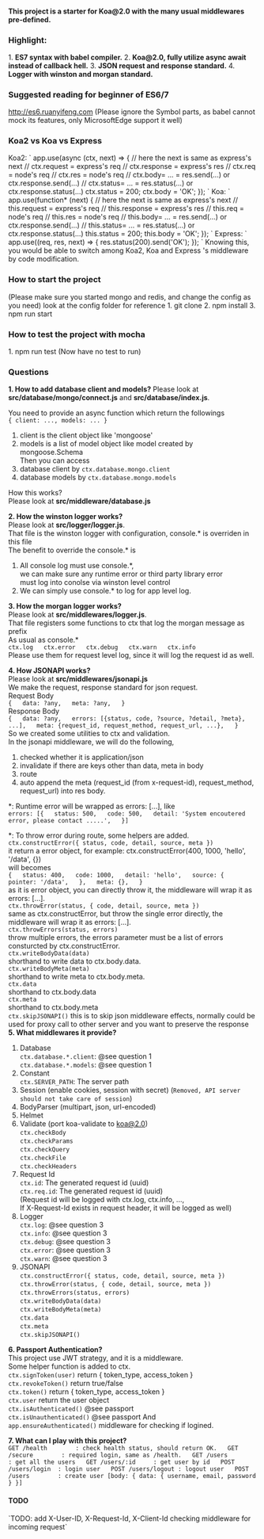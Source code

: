 <h4>This project is a starter for <b>Koa@2.0</b> with the many usual middlewares pre-defined.</h4>  
<h3>Highlight:</h3>  
1. <b>ES7 syntax with babel compiler.</b>  
2. <b>Koa@2.0, fully utilize async await instead of callback hell.</b>  
3. <b>JSON request and response standard.</b>  
4. <b>Logger with winston and morgan standard.</b>  

<h3>Suggested reading for beginner of ES6/7</h3>
<a href="http://es6.ruanyifeng.com/">http://es6.ruanyifeng.com</a>
(Please ignore the Symbol parts, as babel cannot mock its features, only MicrosoftEdge support it well)  

<h3>Koa2 vs Koa vs Express</h3>
Koa2: 
`
 app.use(async (ctx, next) => {
   // here the next is same as express's next
   // ctx.request = express's req
   // ctx.response = express's res
   // ctx.req = node's req
   // ctx.res = node's req
   // ctx.body= ... = res.send(...) or ctx.response.send(...)
   // ctx.status= ... = res.status(...) or ctx.response.status(...)
   ctx.status = 200;
   ctx.body = 'OK';
 });
`
Koa:  
`
 app.use(function* (next) {
   // here the next is same as express's next
   // this.request = express's req
   // this.response = express's res
   // this.req = node's req
   // this.res = node's req
   // this.body= ... = res.send(...) or ctx.response.send(...)
   // this.status= ... = res.status(...) or ctx.response.status(...)
   this.status = 200;
   this.body = 'OK';
 });
`
Express:
`
 app.use((req, res, next) => {
   res.status(200).send('OK');
 });
`
Knowing this, you would be able to switch among Koa2, Koa and Express 's middleware by code modification.

<h3>How to start the project</h3>  
(Please make sure you started mongo and redis, and change the config as you need)
look at the config folder for reference
1. git clone
2. npm install
3. npm run start

<h3>How to test the project with mocha</h3>
1. npm run test  
(Now have no test to run)

<h3>Questions</h3>  
<b>1. How to add database client and models?</b>  
Please look at <b>src/database/mongo/connect.js</b> and <b>src/database/index.js</b>.

You need to provide an async function which return the followings  
`{ client: ..., models: ... }`  
  1. client is the client object like 'mongoose'  
  2. models is a list of model object like model created by mongoose.Schema  
Then you can access  
  1. database client by `ctx.database.mongo.client`  
  2. database models by `ctx.database.mongo.models`  

How this works?  
Please look at <b>src/middleware/database.js</b>  

<b>2. How the winston logger works?</b>  
Please look at <b>src/logger/logger.js</b>.  
That file is the winston logger with configuration, console.* is overriden in this file  
The benefit to override the console.* is  
  1. All console log must use console.*,  
    we can make sure any runtime error or third party library error  
    must log into conolse via winston level control  
  2. We can simply use console.* to log for app level log.  

<b>3. How the morgan logger works?</b>  
Please look at <b>src/middlewares/logger.js</b>.  
That file registers some functions to ctx that log the morgan message as prefix  
As usual as console.*  
`
ctx.log  
ctx.error  
ctx.debug  
ctx.warn  
ctx.info  
`  
Please use them for request level log, since it will log the request id as well.  

<b>4. How JSONAPI works?</b>  
Please look at <b>src/middlewares/jsonapi.js</b>  
We make the request, response standard for json request.  
Request Body  
`{  
  data: ?any,  
  meta: ?any,  
}`  
Response Body  
`{  
  data: ?any,  
  errors: [{status, code, ?source, ?detail, ?meta}, ...],  
  meta: {request_id, request_method, request_url, ...},  
}`  
So we created some utilities to ctx and validation.  
In the jsonapi middleware, we will do the following,  
  1. checked whether it is application/json  
  2. invalidate if there are keys other than data, meta in body  
  3. route  
  4. auto append the meta (request_id (from x-request-id), request_method, request_url) into res body.  

*: Runtime error will be wrapped as errors: [...], like  
`errors: [{  
  status: 500,  
  code: 500,  
  detail: 'System encoutered error, please contact .....',  
}]`  

*: To throw error during route, some helpers are added.  
    `ctx.constructError({ status, code, detail, source, meta })`  
      it return a error object, for example: ctx.constructError(400, 1000, 'hello', '/data', {})  
      will becomes  
`{  
    status: 400,  
    code: 1000,  
    detail: 'hello',  
    source: {  
      pointer: '/data',  
    },  
    meta: {},  
}`  
      as it is error object, you can directly throw it, the middleware will wrap it as errors: [...].  
    `ctx.throwError(status, { code, detail, source, meta })`  
      same as ctx.constructError, but throw the single error directly, the middleware will wrap it as errors: [...].  
    `ctx.throwErrors(status, errors)`  
      throw multiple errors, the errors parameter must be a list of errors consturcted by ctx.constructError.  
    `ctx.writeBodyData(data)`  
      shorthand to write data to ctx.body.data.  
    `ctx.writeBodyMeta(meta)`  
      shorthand to write meta to ctx.body.meta.  
    `ctx.data`  
      shorthand to ctx.body.data  
    `ctx.meta`  
      shorthand to ctx.body.meta  
    `ctx.skipJSONAPI()`
      this is to skip json middleware effects, normally could be used for proxy call to other server and you want to preserve the response  
<b>5. What middlewares it provide?</b>
  1. Database  
       `ctx.database.*.client`: @see question 1  
       `ctx.database.*.models`: @see question 1  
  2. Constant  
       `ctx.SERVER_PATH`: The server path  
  3. Session (enable cookies, session with secret) (`Removed, API server should not take care of session`)  
  4. BodyParser (multipart, json, url-encoded)  
  5. Helmet  
  6. Validate (port koa-validate to koa@2.0)  
       `ctx.checkBody`  
       `ctx.checkParams`  
       `ctx.checkQuery`  
       `ctx.checkFile`  
       `ctx.checkHeaders`  
  7. Request Id  
       `ctx.id`: The generated request id (uuid)  
       `ctx.req.id`: The generated request id (uuid)  
       (Request id will be logged with ctx.log, ctx.info, ...,   
        If X-Request-Id exists in request header, it will be logged as well)  
  8. Logger  
       `ctx.log`: @see question 3  
       `ctx.info`: @see question 3  
       `ctx.debug`: @see question 3  
       `ctx.error`: @see question 3  
       `ctx.warn`: @see question 3  
  9. JSONAPI  
       `ctx.constructError({ status, code, detail, source, meta })`  
       `ctx.throwError(status, { code, detail, source, meta })`  
       `ctx.throwErrors(status, errors)`  
       `ctx.writeBodyData(data)`  
       `ctx.writeBodyMeta(meta)`  
       `ctx.data`  
       `ctx.meta`  
       `ctx.skipJSONAPI()`  

<b>6. Passport Authentication?</b>  
This project use JWT strategy, and it is a middleware.  
Some helper function is added to ctx.  
  `ctx.signToken(user)` return { token_type, access_token }  
  `ctx.revokeToken()` return true/false  
  `ctx.token()` return { token_type, access_token }  
  `ctx.user` return the user object  
  `ctx.isAuthenticated()` @see passport  
  `ctx.isUnauthenticated()` @see passport 
And  
  `app.ensureAuthenticated()` middleware for checking if logined.   

<b>7. What can I play with this project?</b>  
`
GET /health        : check health status, should return OK.  
GET /secure        : required login, same as /health.  
GET /users         : get all the users  
GET /users/:id     : get user by id  
POST /users/login  : login user  
POST /users/logout : logout user  
POST /users        : create user [body: { data: { username, email, password } }]
`

<h4>TODO</h4>  
`TODO: add X-User-ID, X-Request-Id, X-Client-Id checking middleware for incoming request`